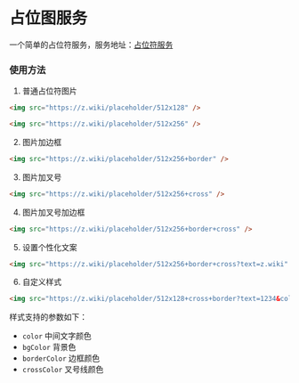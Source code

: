 # 占位图服务

一个简单的占位符服务，服务地址：[占位符服务](https://z.wiki/placeholder)

### 使用方法

1. 普通占位符图片

```html
<img src="https://z.wiki/placeholder/512x128" />
```

<ImgView title="占位符" url="https://z.wiki/placeholder/512x128" />



```html
<img src="https://z.wiki/placeholder/512x256" />
```

<ImgView title="占位符" url="https://z.wiki/placeholder/512x256" />


2. 图片加边框

```html
<img src="https://z.wiki/placeholder/512x256+border" />
```

<ImgView title="占位符" url="https://z.wiki/placeholder/512x256+border" />


3. 图片加叉号

```html
<img src="https://z.wiki/placeholder/512x256+cross" />
```

<ImgView title="占位符" url="https://z.wiki/placeholder/512x256+cross" />

4. 图片加叉号加边框

```html
<img src="https://z.wiki/placeholder/512x256+border+cross" />
```

<ImgView title="占位符" url="https://z.wiki/placeholder/512x256+border+cross" />

5. 设置个性化文案

```html
<img src="https://z.wiki/placeholder/512x256+border+cross?text=z.wiki" />
```

<ImgView title="占位符" url="https://z.wiki/placeholder/512x256+border+cross?text=z.wiki" />

6. 自定义样式

```html
<img src="https://z.wiki/placeholder/512x128+cross+border?text=1234&color=red&bgColor=rgba(0,255,0,0.3)&borderColor=blue&crossColor=orange" />
```

样式支持的参数如下：

* `color` 中间文字颜色
* `bgColor` 背景色
* `borderColor` 边框颜色
* `crossColor` 叉号线颜色

<ImgView title="占位符" url="https://z.wiki/placeholder/512x128+cross+border?text=1234&color=red&bgColor=rgba(0,255,0,0.3)&borderColor=blue&crossColor=orange" />



